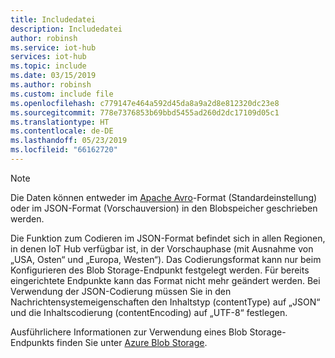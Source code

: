 ```yaml
---
title: Includedatei
description: Includedatei
author: robinsh
ms.service: iot-hub
services: iot-hub
ms.topic: include
ms.date: 03/15/2019
ms.author: robinsh
ms.custom: include file
ms.openlocfilehash: c779147e464a592d45da8a9a2d8e812320dc23e8
ms.sourcegitcommit: 778e7376853b69bbd5455ad260d2dc17109d05c1
ms.translationtype: HT
ms.contentlocale: de-DE
ms.lasthandoff: 05/23/2019
ms.locfileid: "66162720"
---
```

<!-- This is the note explaining about the avro and json formats when routing to blob storage. -->
> [!NOTE]
> Die Daten können entweder im [Apache Avro](https://avro.apache.org/)-Format (Standardeinstellung) oder im JSON-Format (Vorschauversion) in den Blobspeicher geschrieben werden. 
>    
> Die Funktion zum Codieren im JSON-Format befindet sich in allen Regionen, in denen IoT Hub verfügbar ist, in der Vorschauphase (mit Ausnahme von „USA, Osten“ und „Europa, Westen“). Das Codierungsformat kann nur beim Konfigurieren des Blob Storage-Endpunkt festgelegt werden. Für bereits eingerichtete Endpunkte kann das Format nicht mehr geändert werden. Bei Verwendung der JSON-Codierung müssen Sie in den Nachrichtensystemeigenschaften den Inhaltstyp (contentType) auf „JSON“ und die Inhaltscodierung (contentEncoding) auf „UTF-8“ festlegen. 
>
> Ausführlichere Informationen zur Verwendung eines Blob Storage-Endpunkts finden Sie unter [Azure Blob Storage](../articles/iot-hub/iot-hub-devguide-messages-d2c.md#azure-blob-storage).
>
